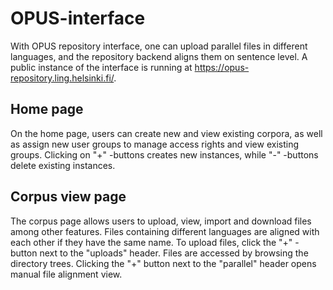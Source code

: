 # OPUS-interface

With OPUS repository interface, one can upload parallel files in different languages, and the repository backend aligns them on sentence level. A public instance of the interface is running at https://opus-repository.ling.helsinki.fi/.

## Home page

On the home page, users can create new and view existing corpora, as well as assign new user groups to manage access rights and view existing groups. Clicking on "+" -buttons creates new instances, while "-" -buttons delete existing instances.

## Corpus view page

The corpus page allows users to upload, view, import and download files among other features. Files containing different languages are aligned with each other if they have the same name. To upload files, click the "+" -button next to the "uploads" header. Files are accessed by browsing the directory trees. Clicking the "+" button next to the "parallel" header opens manual file alignment view.

